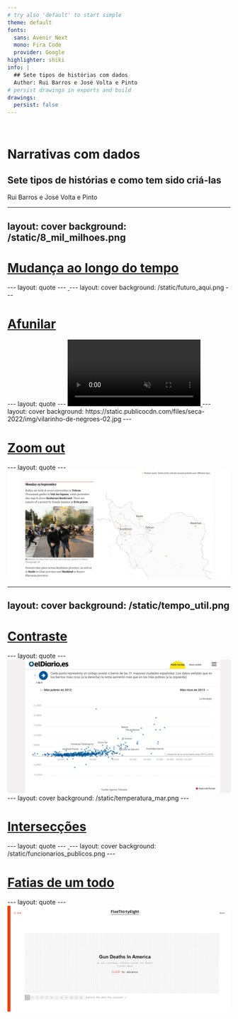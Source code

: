 ```yaml
---
# try also 'default' to start simple
theme: default
fonts:
  sans: Avenir Next
  mono: Fira Code
  provider: Google
highlighter: shiki
info: |
  ## Sete tipos de histórias com dados
  Author: Rui Barros e José Volta e Pinto
# persist drawings in exports and build
drawings:
  persist: false
---
```

<style>
    .lineh {
        line-height: 2rem !important
    }
</style>
<div class="flex flex-col items-start justify-left">
<img src="https://upload.wikimedia.org/wikipedia/commons/9/96/Logo_publico.svg" class="w-30 mb-4" alt="">
<h1 class="mb-0 mt-4 lineh">Narrativas com dados</h1>
</div>
<h2>Sete tipos de histórias e como tem sido criá-las</h2>

<div class="uppercase text-sm tracking-widest mt-8">
Rui Barros e José Volta e Pinto
</div>

---
layout: cover
background: /static/8_mil_milhoes.png
---
<a href="https://www.publico.pt/interactivo/8-mil-milhoes" target="_blank" rel="noopener noreferrer">
<h1>Mudança ao longo do tempo</h1>
</a>
---
layout: quote
---
<a href="https://www.nytimes.com/interactive/2023/climate/extreme-summer-heat.html" target="_blank" rel="noopener noreferrer">
    <img src="https://static01.nyt.com/images/2017/07/28/climate/more-frequent-extreme-summer-heat-1501197187869/more-frequent-extreme-summer-heat-1501197187869-superJumbo-v7.gif" alt="">
</a>
---
layout: cover
background: /static/futuro_aqui.png
---
<a href="https://www.publico.pt/autarquicas-2021/futuro-aqui/alteracoes-climaticas-pais-que-seca-teme-avanco-mar" target="_blank" rel="noopener noreferrer">
<h1>Afunilar</h1>
</a>
---
layout: quote
---
<a href="https://www.propublica.org/article/toxmap-poison-in-the-air" target="_blank" rel="noopener noreferrer">
    <video src="https://assets-d.propublica.org/v5/video/20211025_natoverview_lead_16x9.mp4" autoplay muted ></video>
</a>
---
layout: cover
background: https://static.publicocdn.com/files/seca-2022/img/vilarinho-de-negroes-02.jpg
---
<a href="https://www.publico.pt/interactivo/seca-portugal-2022" target="_blank" rel="noopener noreferrer">
<h1>Zoom out</h1>
</a>
---
layout: quote
---
<a href="https://www.theguardian.com/world/ng-interactive/2022/oct/31/mapping-irans-unrest-how-mahsa-aminis-death-led-to-nationwide-protests" target="_blank" rel="noopener noreferrer">
 <img src="/static/iran_protests.png" alt="">
</a>

---
layout: cover
background: /static/tempo_util.png
---
<a href="https://www.publico.pt/2023/09/13/desporto/noticia/jogos-i-liga-duram-tempo-joga-2063204" target="_blank" rel="noopener noreferrer">
<h1>Contraste</h1>
</a>
---
layout: quote
---
<a href="https://www.eldiario.es/economia/desigualdad-aumenta-enriquecieron-recuperacion-economica_1_1741457.html" target="_blank" rel="noopener noreferrer">
    <img src="/static/masricos.PNG" alt="">
</a>
---
layout: cover
background: /static/temperatura_mar.png
---
<a href="https://www.publico.pt/2023/08/18/azul/noticia/costa-portuguesa-quente-escapa-vaga-calor-atlantico-norte-2060522" target="_blank" rel="noopener noreferrer">
<h1>Intersecções</h1>
</a>
---
layout: quote
---
<a href="https://www.nytimes.com/interactive/2023/climate/extreme-summer-heat.html" target="_blank" rel="noopener noreferrer">
    <img src="https://static01.nyt.com/images/2017/07/28/climate/more-frequent-extreme-summer-heat-1501197187869/more-frequent-extreme-summer-heat-1501197187869-superJumbo-v7.gif" alt="">
</a>
---
layout: cover
background: /static/funcionarios_publicos.png
---
<a href="https://www.publico.pt/interactivo/funcao-publica-portugal" target="_blank" rel="noopener noreferrer">
<h1>Fatias de um todo</h1>
</a>
---
layout: quote
---
<a href="https://fivethirtyeight.com/features/gun-deaths/" target="_blank" rel="noopener noreferrer">
    <img src="/static/guns.png" alt="">
</a>


